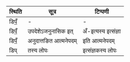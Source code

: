 | स्थिति | सूत्र | टिप्पणी |
| ----- | ------- | ------ |
| डिपँ॒ | - | - |
| डिपँ॒ | उपदेशेऽजनुनासिक इत् | अँ-इत्यस्य इत्संज्ञा |
| डिपँ॒ | अनुदात्तङित आत्मनेपदम् | इति आत्मनेपदम् |
| डिप् | तस्य लोपः | इत्संज्ञकस्य लोपः |
